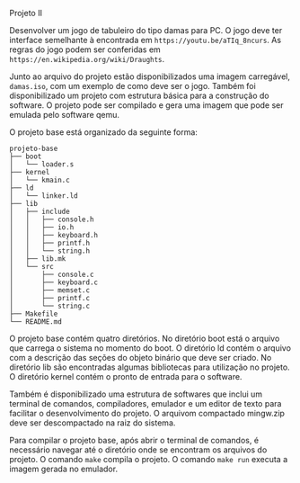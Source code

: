 Projeto II

Desenvolver um jogo de tabuleiro do tipo damas para PC. O jogo deve ter
interface semelhante à encontrada em `https://youtu.be/aTIq_8ncurs`. As regras
do jogo podem ser conferidas em `https://en.wikipedia.org/wiki/Draughts`.

Junto ao arquivo do projeto estão disponibilizados uma imagem carregável,
`damas.iso`, com um exemplo de como deve ser o jogo. Também foi disponibilizado
um projeto com estrutura básica para a construção do software. O projeto pode
ser compilado e gera uma imagem que pode ser emulada pelo software qemu.

O projeto base está organizado da seguinte forma:

    projeto-base
    ├── boot
    │   └── loader.s
    ├── kernel
    │   └── kmain.c
    ├── ld
    │   └── linker.ld
    ├── lib
    │   ├── include
    │   │   ├── console.h
    │   │   ├── io.h
    │   │   ├── keyboard.h
    │   │   ├── printf.h
    │   │   └── string.h
    │   ├── lib.mk
    │   └── src
    │       ├── console.c
    │       ├── keyboard.c
    │       ├── memset.c
    │       ├── printf.c
    │       └── string.c
    ├── Makefile
    └── README.md

O projeto base contém quatro diretórios. No diretório boot está o arquivo que
carrega o sistema no momento do boot. O diretório ld contém o arquivo com a
descrição das seções do objeto binário que deve ser criado. No diretório lib são
encontradas algumas bibliotecas para utilização no projeto. O diretório kernel
contém o pronto de entrada para o software.

Também é disponibilizado uma estrutura de softwares que inclui um terminal de
comandos, compiladores, emulador e um editor de texto para facilitar o
desenvolvimento do projeto. O arquivom compactado mingw.zip deve ser
descompactado na raiz do sistema.

Para compilar o projeto base, após abrir o terminal de comandos, é necessário
navegar até o diretório onde se encontram os arquivos do projeto. O comando
`make` compila o projeto. O comando `make run` executa a imagem gerada no
emulador.
